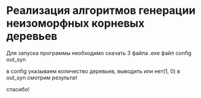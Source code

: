 Реализация алгоритмов генерации неизоморфных корневых деревьев
==============
Для запуска программы необходимо скачать 3 файла
.exe файл
config
out_syn

в config указываем количество деревьев, выводить или нет(1, 0)
в out_syn смотрим результат

спасибо!
